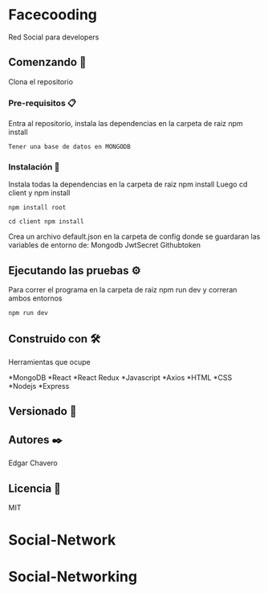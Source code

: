 # Facecooding

Red Social para developers

## Comenzando 🚀

Clona el repositorio

### Pre-requisitos 📋

Entra al repositorio, instala las dependencias en la carpeta de raiz npm install
```
Tener una base de datos en MONGODB
```

### Instalación 🔧

Instala todas la dependencias en la carpeta de raiz npm install
Luego cd client y npm install

```
npm install root
```


```
cd client npm install 
```

Crea un archivo default.json en la carpeta de config donde se guardaran las variables de entorno de:
Mongodb
JwtSecret
Githubtoken
## Ejecutando las pruebas ⚙️

Para correr el programa en la carpeta de raiz npm run dev y correran ambos entornos 

```
npm run dev 
```

## Construido con 🛠️

Herramientas que ocupe

*MongoDB
*React
*React Redux
*Javascript
*Axios
*HTML
*CSS
*Nodejs
*Express

## Versionado 📌



## Autores ✒️

Edgar Chavero

## Licencia 📄

MIT





# Social-Network
# Social-Networking
